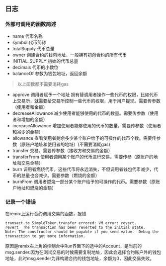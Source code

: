 ## 日志

### 外部可调用的函数简述
- name 代币名称
- symbol 代币简称
- totalSupply 代币总量
- owner 创建合约的钱包地址，一般拥有初创合约的所有代币
- INITIAL_SUPPLY 初始的代币总量
- decimals 代币的小数位
- balanceOf 参数为钱包地址，返回余额
> 以上函数都不需要消耗gas

- approve 调用者赋予一个地址 拥有替调用者操作一些代币的权限，比如代币上交易所，就需要给交易所控制一些代币的权限，用于用户提现。需要传参数（使用者和金额）
- decreaseAllowance 减少使用者能够使用的代币的数量。需要传参数（使用者和增加的金额）
- increaseAllowance 增加使用者能够使用的代币的数量。需要传参数（使用者和减少的金额）
- allowance 查看使用者剩余多少某个账户给予的可操作的代币个数。需要传参数（原账户地址和使用者的地址）(不需要消耗gas)
- transfer 交易。需要传参数（接收方和交易的金额）
- transferFrom 使用者调用某个账户的代币进行交易。需要传参（原账户的地址和交易金额）
- burn 调用者燃烧代币，这些代币将永远消失，不但调用者钱包代币减少，代币的总量也会减少。需要参数（燃烧的金额）
- burnFrom 调用者燃烧一部分某个账户给予的可操作的代币。需要参数（原账户地址和燃烧的金额）

### 记录一个错误
在remix上运行合约调用交易的函数，报错
```
transact to SimpleToken.transfer errored: VM error: revert.
revert	The transaction has been reverted to the initial state.
Note: The constructor should be payable if you send value.	Debug the transaction to get more information.
```

原因是remix右上角的控制台中Run界面下的选中的Account，是当前的msg.sender.因为在测试交易的时候需要复制地址，因此会选择合约账户外的钱包地址，此时msg.sender为非构建合约的钱包地址，余额为0，因此交易失败。

